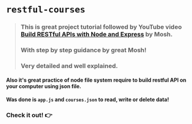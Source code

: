# `restful-courses`

 >### This is great project tutorial followed by YouTube video [Build RESTful APIs with Node and Express](https://www.youtube.com/watch?v=pKd0Rpw7O48) by Mosh.
 >### With step by step guidance by great Mosh!
 >### Very detailed and well explained.

 #### Also it's great practice of node file system require to build restful API on your computer using json file.
 #### Was done is `app.js` and `courses.json` to read, write or delete data!
### Check it out! :point_right: